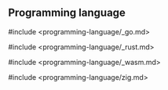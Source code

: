 ## Programming language

#include <programming-language/_go.md>

#include <programming-language/_rust.md>

#include <programming-language/_wasm.md>

#include <programming-language/zig.md>
